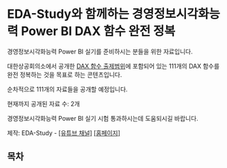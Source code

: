 # EDA-Study와 함께하는 경영정보시각화능력 Power BI DAX 함수 완전 정복

경영정보시각화능력 Power BI 실기를 준비하시는 분들을 위한 자료입니다.

대한상공회의소에서 공개한 <a href="https://license.korcham.net/co/examguide02Sub.do?cd=0108&mm=28&num=3015481">DAX 함수 출제범위</a>에 포함되어 있는 111개의 DAX 함수를 완전 정복하는 것을 목표로 하는 콘텐츠입니다. 

순차적으로 111개의 자료들을 공개할 예정입니다.

현재까지 공개된 자료 수: 2개

경영정보시각화능력 Power BI 실기 시험 통과하시는데 도움되시길 바랍니다.

제작: EDA-Study - [[유튜브 채널]](https://www.youtube.com/@EDA-gongbu) [[홈페이지]](https://eda-study.com/)


## 목차
```{tableofcontents}
```

